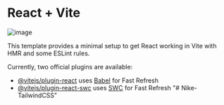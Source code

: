 # React + Vite
![image](https://github.com/Harshdeep-Yadav/Nike-TailwindCSS/assets/93916215/fdb23880-f4a1-4114-9cfc-b96cfa8a9a35)

This template provides a minimal setup to get React working in Vite with HMR and some ESLint rules.

Currently, two official plugins are available:

- [@vitejs/plugin-react](https://github.com/vitejs/vite-plugin-react/blob/main/packages/plugin-react/README.md) uses [Babel](https://babeljs.io/) for Fast Refresh
- [@vitejs/plugin-react-swc](https://github.com/vitejs/vite-plugin-react-swc) uses [SWC](https://swc.rs/) for Fast Refresh
"# Nike-TailwindCSS" 
